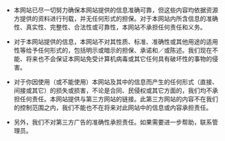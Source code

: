 - 本网站已尽一切努力确保本网站提供的信息准确可靠，但这些内容均依据资源方提供的资料进行刊载，并无任何形式的担保。对于本网站内所含信息的准确性、真实性、完整性、合法性或可靠性，本网站不承担任何责任和义务。

- 对于本网站提供的信息，本网站不对其性质、标准、准确性或其他用途的适用性等给予任何形式的，包括明示或暗示的担保、承诺和／或陈述。我们现在不能、将来也不会保证本网站免受计算机病毒或其它任何具有破坏性的事物的侵害。

- 对于你因使用（或不能使用）本网站及其中的信息而产生的任何形式（直接、间接或其它）的损失或损害，不论是合同、民侵权或其它方面的，我们均不承担任何责任。本网站提供与第三方网站的链接。此第三方网站的内容不在我们的控制范围之内，我们不能也不在将来对此网站中的信息或内容承担责任。

- 另外，我们不对第三方广告的准确性承担责任。如果需要进一步帮助，联系管理员。
